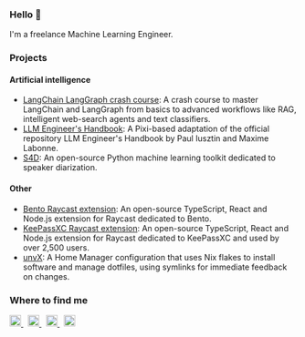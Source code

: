 ### Hello 👋

I'm a freelance Machine Learning Engineer.

### Projects

#### Artificial intelligence
- [LangChain LangGraph crash course](https://github.com/pabroux/langchain-langgraph-crash-course): A crash course to master LangChain and LangGraph from basics to advanced workflows like RAG, intelligent web-search agents and text classifiers.
- [LLM Engineer's Handbook](https://github.com/pabroux/llm-engineers-handbook): A Pixi-based adaptation of the official repository LLM Engineer's Handbook by Paul Iusztin and Maxime Labonne.
- [S4D](https://pypi.org/project/s4d): An open-source Python machine learning toolkit dedicated to speaker diarization.

#### Other
- [Bento Raycast extension](https://www.raycast.com/pabroux/bento-me): An open-source TypeScript, React and Node.js extension for Raycast dedicated to Bento.
- [KeePassXC Raycast extension](https://www.raycast.com/pabroux/keepassxc): An open-source TypeScript, React and Node.js extension for Raycast dedicated to KeePassXC and used by over 2,500 users.
- [unvX](https://github.com/pabroux/unvX): A Home Manager configuration that uses Nix flakes to install software and manage dotfiles, using symlinks for immediate feedback on changes.

### Where to find me

<a href="https://bento.me/pabroux" title="Bento">
  <picture>
    <img alt="Bento" src="https://cdn.simpleicons.org/bento" width="20">
  </picture>
</a>
&nbsp;
<a href="https://linkedin.com/in/pabroux" title="LinkedIn">
  <picture>
    <img alt="LinkedIn" src="https://brands.deno.dev/linkedin" width="20">
  </picture>
</a>
&nbsp;
<a href="https://standardresume.co/r/pabroux" title="Standard Resume">
  <picture>
    <img alt="Standard Resume" src="https://cdn.simpleicons.org/standardresume" width="20">
  </picture>
</a>
&nbsp;
<a href="https://raycast.com/pabroux" title="Raycast">
  <picture>
    <img alt="Raycast" src="https://cdn.simpleicons.org/raycast" width="20">
  </picture>
</a>
